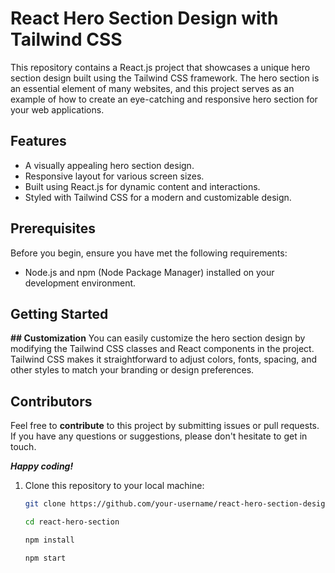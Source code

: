 # React Hero Section Design with Tailwind CSS

This repository contains a React.js project that showcases a unique hero section design built using the Tailwind CSS framework. The hero section is an essential element of many websites, and this project serves as an example of how to create an eye-catching and responsive hero section for your web applications.

## Features

- A visually appealing hero section design.
- Responsive layout for various screen sizes.
- Built using React.js for dynamic content and interactions.
- Styled with Tailwind CSS for a modern and customizable design.

## Prerequisites

Before you begin, ensure you have met the following requirements:

- Node.js and npm (Node Package Manager) installed on your development environment.

## Getting Started

**## Customization**
You can easily customize the hero section design by modifying the Tailwind CSS classes and React components in the project. Tailwind CSS makes it straightforward to adjust colors, fonts, spacing, and other styles to match your branding or design preferences.

## Contributors

Feel free to **contribute** to this project by submitting issues or pull requests. If you have any questions or suggestions, please don't hesitate to get in touch.

_**Happy coding!**_

1. Clone this repository to your local machine:

   ```bash
   git clone https://github.com/your-username/react-hero-section-design-with-tailwindcss.git

   cd react-hero-section

   npm install

   npm start





